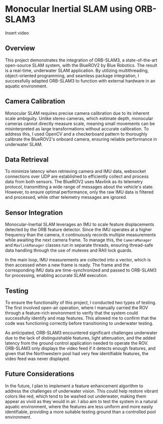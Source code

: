 # Monocular Inertial SLAM using ORB-SLAM3

Insert video

## Overview

This project demonstrates the integration of ORB-SLAM3, a state-of-the-art open-source SLAM system, with the BlueROV2 by Blue Robotics. The result is a real-time, underwater SLAM application.
By utilizing multithreading, object-oriented programming, and seamless package integration, I successfully adapted ORB-SLAM3 to function with external hardware in an aquatic environment.

## Camera Calibration

Monocular SLAM requires precise camera calibration due to its inherent scale ambiguity. Unlike stereo cameras, which estimate depth, monocular cameras cannot directly measure scale, meaning small movements can be misinterpreted as large transformations without accurate calibration.
To address this, I used OpenCV and a checkerboard pattern to thoroughly calibrate the BlueROV2's onboard camera, ensuring reliable performance in underwater SLAM.

## Data Retrieval

To minimize latency when retrieving camera and IMU data, websocket connections over UDP are established to efficiently collect and process data from both sensors. The BlueROV2 uses Mavlink as its telemetry protocol, transmitting a wide range of messages about the vehicle's state.
However, to ensure optimal performance, only the raw IMU data is filtered and processed, while other telemetry messages are ignored.

## Sensor Integration

Monocular-Inertial SLAM leverages an IMU to scale feature displacements detected by the ORB feature detector. Since the IMU operates at a higher frequency than the camera, it continuously records multiple measurements while awaiting the next camera frame.
To manage this, the `CameraManager` and `MavlinkManager` classes run in separate threads, ensuring thread-safe data handling through the use of mutexes and RAII lock guards.

In the main loop, IMU measurements are collected into a vector, which is then accessed when a new frame is ready. The frame and the corresponding IMU data are time-synchronized and passed to ORB-SLAM3 for processing, enabling accurate SLAM execution.

## Testing

To ensure the functionality of this project, I conducted two types of testing. The first involved open-air operation, where I manually carried the ROV through a feature-rich environment to verify that the system could successfully identify and map features.
This allowed me to confirm that the code was functioning correctly before transitioning to underwater testing.

As anticipated, ORB-SLAM3 encountered significant challenges underwater due to the lack of distinguishable features, light attenuation, and the added latency from the ground control application needed to operate the ROV.
ORB-SLAM3 only displays the video feed if it detects enough features, and given that the Northwestern pool had very few identifiable features, the video feed was never displayed.

## Future Considerations

In the future, I plan to implement a feature enhancement algorithm to address the challenges of underwater vision. This could help restore vibrant colors like red, which tend to be washed out underwater, making them appear as vivid as they would in air.
I also aim to test the system in a natural aquatic environment, where the features are less uniform and more easily identifiable, providing a more suitable testing ground than a controlled pool environment.
